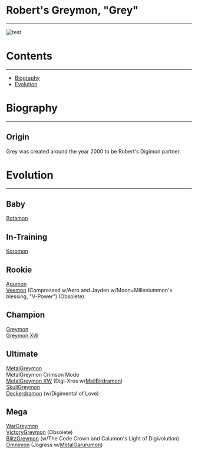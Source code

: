 # Robert's Greymon, "Grey"
-----
![test]({{site.baseurl}}/wiki/resources/Greymon.png)

# Contents
-----

- [Biography](#biography)
- [Evolution](#evolution)

# Biography
-----

## Origin
Grey was created around the year 2000 to be Robert's Digimon partner.

# Evolution
-----

## Baby  
[Botamon](http://www.wikimon.net/botamon)

## In-Training  
[Koromon](http://www.wikimon.net/koromon)

## Rookie
[Agumon](http://www.wikimon.net/Agumon)  
[Veemon](http://www.wikimon.net/veemon) (Compressed w/Aero and Jayden w/Moon=Milleniummon's blessing, "V-Power") (Obsolete)

## Champion
[Greymon](http://www.wikimon.net/greymon)  
[Greymon XW](https://wikimon.net/Greymon_(2010_Anime_Version))  

## Ultimate
[MetalGreymon](http://www.wikimon.net/garudamon)  
MetalGreymon Crimson Mode  
[MetalGreymon XW](https://wikimon.net/Metal_Greymon_(2010_Anime_Version)) (Digi-Xros w/[MailBirdramon](https://wikimon.net/MailBirdramon))  
[SkullGreymon](http://www.wikimon.net/SkullGreymon)  
[Deckerdramon](http://www.wikimon.net/Deckerdramon) (w/Digimental of Love)

## Mega
[WarGreymon](http://www.wikimon.net/WarGreymon)  
[VictoryGreymon](http://www.wikimon.net/VictoryGreymon) (Obsolete)  
[BlitzGreymon](http://www.wikimon.net/Blitz_Greymon) (w/The Code Crown and Calumon's Light of Digivolution)
[Omnimon](http://www.wikimon.net/Omegamon) (Jogress w/[MetalGarurumon](http://www.wikimon.net/Metal_Garurumon))

